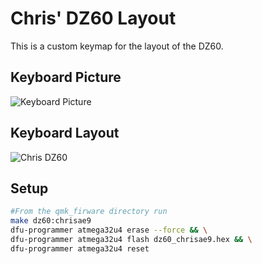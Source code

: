 # Chris' DZ60 Layout

This is a custom keymap for the layout of the DZ60.

## Keyboard Picture

![Keyboard Picture](https://i.imgur.com/ezWKOdGr.jpg)

## Keyboard Layout

![Chris DZ60](https://i.imgur.com/GhprAww.png)

## Setup

``` bash
#From the qmk_firware directory run
make dz60:chrisae9
dfu-programmer atmega32u4 erase --force && \
dfu-programmer atmega32u4 flash dz60_chrisae9.hex && \
dfu-programmer atmega32u4 reset
```
